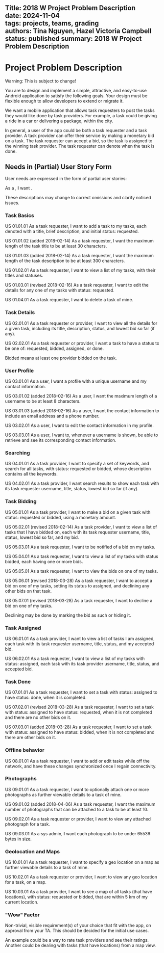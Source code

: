Title: 2018 W Project Problem Description               
date: 2024-11-04    
tags: projects, teams, grading  
authors: Tina Nguyen, Hazel Victoria Campbell  
status: published
summary: 2018 W Project Problem Description            
----

# Project Problem Description
Warning: This is subject to change!

You are to design and implement a simple, attractive, and easy-to-use Android application to satisfy the following goals. Your design must be flexible enough to allow developers to extend or migrate it.

We want a mobile application that allows task requesters to post the tasks they would like done by task providers. For example, a task could be giving a ride in a car or delivering a package, within the city.

In general, a user of the app could be both a task requester and a task provider. A task provider can offer their service by making a monetary bid on a task. The task requester can accept a bid, so the task is assigned to the winning task provider. The task requester can denote when the task is done.

## Needs in (Partial) User Story Form

User needs are expressed in the form of partial user stories:

As a <role>, I want <goal>.

These descriptions may change to correct omissions and clarify noticed issues.

### Task Basics

US 01.01.01
As a task requester, I want to add a task to my tasks, each denoted with a title, brief description, and initial status: requested.

US 01.01.02 (added 2018-02-14)
As a task requester, I want the maximum length of the task title to be at least 30 characters.

US 01.01.03 (added 2018-02-14)
As a task requester, I want the maximum length of the task description to be at least 300 characters.

US 01.02.01
As a task requester, I want to view a list of my tasks, with their titles and statuses.

US 01.03.01 (revised 2018-02-16)
As a task requester, I want to edit the details for any one of my tasks with status: requested.

US 01.04.01
As a task requester, I want to delete a task of mine.

### Task Details

US 02.01.01
As a task requester or provider, I want to view all the details for a given task, including its title, description, status, and lowest bid so far (if any).

US 02.02.01
As a task requester or provider, I want a task to have a status to be one of: requested, bidded, assigned, or done.

Bidded means at least one provider bidded on the task.

### User Profile

US 03.01.01
As a user, I want a profile with a unique username and my contact information.

US 03.01.02 (added 2018-02-16)
As a user, I want the maximum length of a username to be at least 8 characters.

US 03.01.03 (added 2018-02-16)
As a user, I want the contact information to include an email address and a phone number.

US 03.02.01
As a user, I want to edit the contact information in my profile.

US 03.03.01
As a user, I want to, whenever a username is shown, be able to retrieve and see its corresponding contact information.

### Searching

US 04.01.01
As a task provider, I want to specify a set of keywords, and search for all tasks, with status: requested or bidded, whose description contains all the keywords.

US 04.02.01
As a task provider, I want search results to show each task with its task requester username, title, status, lowest bid so far (if any).

### Task Bidding

US 05.01.01
As a task provider, I want to make a bid on a given task with status: requested or bidded, using a monetary amount.

US 05.02.01 (revised 2018-02-14)
As a task provider, I want to view a list of tasks that I have bidded on, each with its task requester username, title, status, lowest bid so far, and my bid.

US 05.03.01
As a task requester, I want to be notified of a bid on my tasks.

US 05.04.01
As a task requester, I want to view a list of my tasks with status bidded, each having one or more bids.

US 05.05.01
As a task requester, I want to view the bids on one of my tasks.

US 05.06.01 (revised 2018-03-28)
As a task requester, I want to accept a bid on one of my tasks, setting its status to assigned, and declining any other bids on that task.

US 05.07.01 (revised 2018-03-28)
As a task requester, I want to decline a bid on one of my tasks.

Declining may be done by marking the bid as such or hiding it.

### Task Assigned

US 06.01.01
As a task provider, I want to view a list of tasks I am assigned, each task with its task requester username, title, status, and my accepted bid.

US 06.02.01
As a task requester, I want to view a list of my tasks with status: assigned, each task with its task provider username, title, status, and accepted bid.

### Task Done

US 07.01.01
As a task requester, I want to set a task with status: assigned to have status: done, when it is completed.

US 07.02.01 (revised 2018-03-28)
As a task requester, I want to set a task with status: assigned to have status: requested, when it is not completed and there are no other bids on it.

US 07.03.01 (added 2018-03-28)
As a task requester, I want to set a task with status: assigned to have status: bidded, when it is not completed and there are other bids on it.

### Offline behavior

US 08.01.01
As a task requester, I want to add or edit tasks while off the network, and have these changes synchronized once I regain connectivity.

### Photographs

US 09.01.01
As a task requester, I want to optionally attach one or more photographs as further viewable details to a task of mine.

US 09.01.02 (added 2018-04-06)
As a task requester, I want the maximum number of photographs that can be attached to a task to be at least 10.

US 09.02.01
As a task requester or provider, I want to view any attached photograph for a task.

US 09.03.01
As a sys admin, I want each photograph to be under 65536 bytes in size.

### Geolocation and Maps

US 10.01.01
As a task requester, I want to specify a geo location on a map as further viewable details to a task of mine.

US 10.02.01
As a task requester or provider, I want to view any geo location for a task, on a map.

US 10.03.01
As a task provider, I want to see a map of all tasks (that have locations), with status: requested or bidded, that are within 5 km of my current location.

### "Wow" Factor

Non-trivial, visible requirement(s) of your choice that fit with the app, on approval from your TA. This should be decided for the initial use cases.

An example could be a way to rate task providers and see their ratings. Another could be dealing with tasks (that have locations) from a map view.